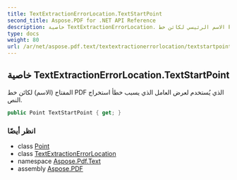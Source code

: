 ```yaml
---
title: TextExtractionErrorLocation.TextStartPoint
second_title: Aspose.PDF for .NET API Reference
description: خاصية TextExtractionErrorLocation. الاسم الرئيسي لكائن خط PDF الذي يُستخدم لعرض العامل الذي يسبب خطأ استخراج النص
type: docs
weight: 80
url: /ar/net/aspose.pdf.text/textextractionerrorlocation/textstartpoint/
---
```

## خاصية TextExtractionErrorLocation.TextStartPoint

المفتاح (الاسم) لكائن خط PDF الذي يُستخدم لعرض العامل الذي يسبب خطأ استخراج النص.

```csharp
public Point TextStartPoint { get; }
```

### انظر أيضًا

* class [Point](../../../aspose.pdf/point/)
* class [TextExtractionErrorLocation](../)
* namespace [Aspose.Pdf.Text](../../../aspose.pdf.text/)
* assembly [Aspose.PDF](../../../)
